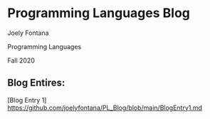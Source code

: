 # Programming Languages Blog
Joely Fontana

Programming Languages

Fall 2020

## Blog Entires:
[Blog Entry 1] https://github.com/joelyfontana/PL_Blog/blob/main/BlogEntry1.md

